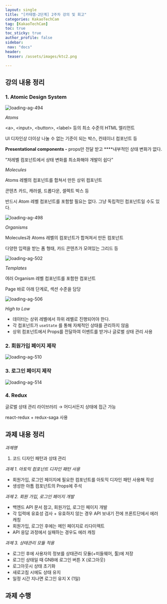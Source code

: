 ```yaml
---
layout: single
title: "[카테캠-2단계] 2주차 강의 및 회고"
categories: KakaoTechCam
tag: [KakaoTechCam]
toc: true
toc_sticky: true
author_profile: false
sidebar:
 nav: "docs"
header:
 teaser: /assets/images/ktc2.png

---
```


## 강의 내용 정리

### 1. Atomic Design System

![loading-ag-494](../../images/2023-07-03-KTC-2-2주차/07858f40f491aed17a9bca8400df3cb3d034485f.png)

*Atoms*

\<a\>, \<input\>, \<button\>, \<label\> 등의 최소 수준의 HTML 엘리먼트

UI 디자인상 더이상 나눌 수 없는 기준이 되는 박스, 컨테이너 컴포넌트 등

**Presentational components -** props만 전달 받고 ****내부적인 상태 변화가 없다.

“저레벨 컴포넌트에서 상태 변화를 최소화해야 개발이 쉽다”

*Molecules*

Atoms 레벨의 컴포넌트를 합쳐서 만든 상위 컴포넌트

콘텐츠 카드, 캐러셀, 드롭다운, 셀렉트 박스 등

반드시 Atom 레벨 컴포넌트를 포함할 필요는 없다. 그냥 독립적인 컴포넌트일 수도 있다.

![loading-ag-498](../../images/2023-07-03-KTC-2-2주차/2023-07-03-23-07-42-image.png)

*Organisms*

Molecules과 Atoms 레벨의 컴포넌트가 합쳐져서 만든 컴포넌트

다양한 입력을 받는 폼 형태, 카드 콘텐츠가 모여있는 그리드 등

![loading-ag-502](../../images/2023-07-03-KTC-2-2주차/2023-07-03-23-08-50-image.png)

*Templates*

여러 Organism 레벨 컴포넌트를 포함한 컴포넌트

Page 바로 아래 단계로, 섹션 수준을 담당

![loading-ag-506](../../images/2023-07-03-KTC-2-2주차/2023-07-03-23-09-11-image.png)

*High to Low*

- 데이터는 상위 레벨에서 하위 레벨로 진행되어야 한다.
- 각 컴포넌트가 `useState` 를 통해 자체적인 상태를 관리하지 않음
- 상위 컴포넌트에서 Props를 전달하여 이벤트를 받거나 글로벌 상태 관리 사용

### 2. 회원가입 페이지 제작

![loading-ag-510](../../images/2023-07-03-KTC-2-2주차/2023-07-03-23-09-38-image.png)

### 3. 로그인 페이지 제작

![loading-ag-514](../../images/2023-07-03-KTC-2-2주차/2023-07-03-23-09-54-image.png)

### 4. Redux

글로벌 상태 관리 라이브러리 → 어디서든지 상태에 접근 가능

react-redux + redux-saga 사용

## 과제 내용 정리

*과제명*

1. 코드 디자인 패턴과 상태 관리

*과제 1. 아토믹 컴포넌트 디자인 패턴 사용*

- 회원가입, 로그인 페이지에 필요한 컴포넌트를 아토믹 디자인 패턴 사용해 작성
- 생성한 아톰 컴포넌트의 Props에 주석

*과제 2. 회원 가입, 로그인 페이지 개발*

- 백엔드 API 문서 참고, 회원가입, 로그인 페이지 개발
- 각 입력에 유효성 검사 + 유효하지 않는 경우 API 보내기 전에 프론트단에서 에러 캐칭
- 회원가입, 로그인 후에는 메인 페이지로 리다이렉트
- API 응답 과정에서 실패하는 경우도 에러 캐칭

*과제 3. 상태관리 모듈 적용*

- 로그인 후에 사용자의 정보를 상태관리 모듈(+미들웨어, 툴)에 저장
- 로그인 상태일 때 GNB에 로그인 버튼 X (로그아웃)
- 로그아웃시 상태 초기화
- 새로고침 시에도 상태 유지
- 일정 시간 지나면 로그인 유지 X (1일)

## 과제 수행
